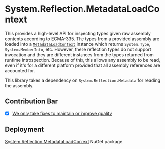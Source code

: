 # System.Reflection.MetadataLoadContext
This provides a high-level API for inspecting types given raw assembly contents according to ECMA-335. The types from a provided assembly are loaded into a [`MetadataLoadContext`](https://learn.microsoft.com/dotnet/api/system.reflection.metadataloadcontext) instance which returns `System.Type`, `System.MemberInfo`, etc. However, these reflection types do not support invocation and they are different instances from the types returned from runtime introspection. Because of this, this allows any assembly to be read, even if it's for a different platform provided that all assembly references are accounted for.

This library takes a dependency on `System.Reflection.Metadata` for reading the assembly.

## Contribution Bar
- [x] [We only take fixes to maintain or improve quality](../../libraries/README.md#primary-bar)

## Deployment
[System.Reflection.MetadataLoadContext](https://www.nuget.org/packages/System.Reflection.MetadataLoadContext) NuGet package.
